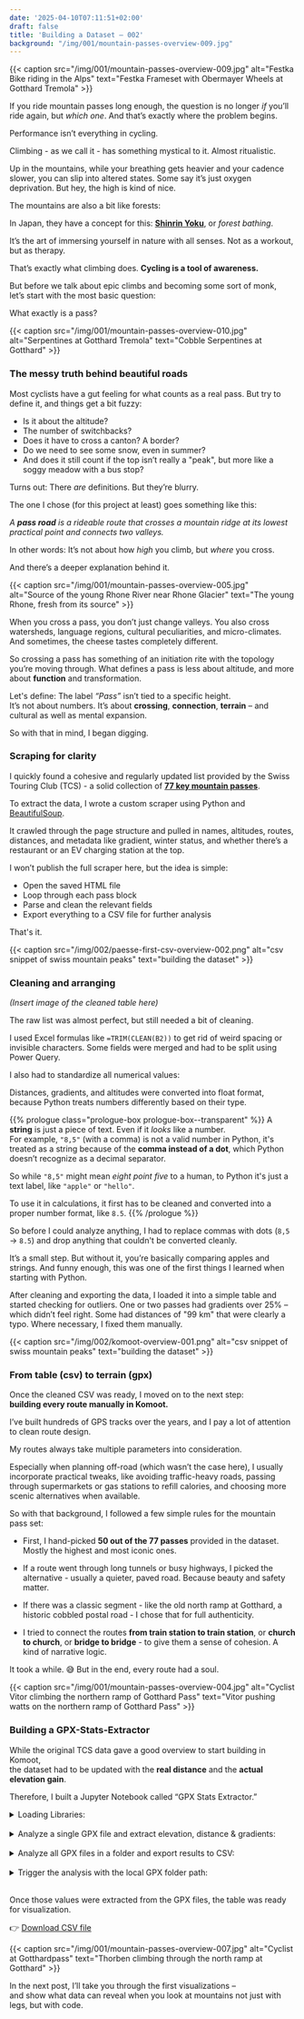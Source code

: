 ```yaml
---
date: '2025-04-10T07:11:51+02:00'
draft: false
title: 'Building a Dataset — 002'
background: "/img/001/mountain-passes-overview-009.jpg"
---
```

{{< caption src="/img/001/mountain-passes-overview-009.jpg" alt="Festka Bike riding in the Alps" text="Festka Frameset with Obermayer Wheels at Gotthard Tremola" >}}

If you ride mountain passes long enough, the question is no longer _if_ you’ll ride again, but _which one_. And that’s exactly where the problem begins.

Performance isn’t everything in cycling.

Climbing - as we call it - has something mystical to it. Almost ritualistic.

Up in the mountains, while your breathing gets heavier and your cadence slower, you can slip into altered states. Some say it’s just oxygen deprivation. But hey, the high is kind of nice.

The mountains are also a bit like forests:

In Japan, they have a concept for this: <strong><a href="https://en.wikipedia.org/wiki/Shinrin-yoku" target="_blank" rel="noopener">Shinrin Yoku</a></strong>, or <em>forest bathing</em>.

It’s the art of immersing yourself in nature with all senses. Not as a workout, but as therapy.  

That’s exactly what climbing does. **Cycling is a tool of awareness.**

But before we talk about epic climbs and becoming some sort of monk,  
let’s start with the most basic question:

What exactly is a pass?


{{< caption src="/img/001/mountain-passes-overview-010.jpg" alt="Serpentines at Gotthard Tremola" text="Cobble Serpentines at Gotthard" >}}



### The messy truth behind beautiful roads

Most cyclists have a gut feeling for what counts as a real pass.
But try to define it, and things get a bit fuzzy:

- Is it about the altitude?
- The number of switchbacks?
- Does it have to cross a canton? A border?
- Do we need to see some snow, even in summer?
- And does it still count if the top isn’t really a "peak", but more like a soggy meadow with a bus stop?

Turns out: There _are_ definitions. But they’re blurry.

The one I chose (for this project at least) goes something like this:

_A **pass road** is a rideable route that crosses a mountain ridge at its lowest practical point and connects two valleys._

In other words: It’s not about how _high_ you climb, but _where_ you cross.

And there’s a deeper explanation behind it.

{{< caption src="/img/001/mountain-passes-overview-005.jpg" alt="Source of the young Rhone River near Rhone Glacier" text="The young Rhone, fresh from its source" >}}

When you cross a pass, you don’t just change valleys. You also cross watersheds, language regions, cultural peculiarities, and micro-climates. And sometimes, the cheese tastes completely different.

So crossing a pass has something of an initiation rite with the topology you’re moving through. What defines a pass is less about altitude, and more about **function** and transformation.

Let's define: The label _“Pass”_ isn’t tied to a specific height.  
It’s not about numbers. It’s about **crossing**, **connection**, **terrain** – and cultural as well as mental expansion.

So with that in mind, I began digging.

### Scraping for clarity

I quickly found a cohesive and regularly updated list provided by the Swiss Touring Club (TCS) -
 a solid collection of <strong><a href="https://www.tcs.ch/de/tools/verkehrsinfo-verkehrslage/paesse-in-der-schweiz.php" target="_blank" rel="noopener">77 key mountain passes</a></strong></em>.

To extract the data, I wrote a custom scraper using Python and <a href="https://www.crummy.com/software/BeautifulSoup/bs4/doc/" target="_blank" rel="noopener">BeautifulSoup</a>.

It crawled through the page structure and pulled in names, altitudes, routes, distances, and metadata like gradient, winter status, and whether there’s a restaurant or an EV charging station at the top.

I won’t publish the full scraper here, but the idea is simple:

- Open the saved HTML file
- Loop through each pass block
- Parse and clean the relevant fields
- Export everything to a CSV file for further analysis

That's it.

{{< caption src="/img/002/paesse-first-csv-overview-002.png" alt="csv snippet of swiss mountain peaks" text="building the dataset" >}}


### Cleaning and arranging

_(Insert image of the cleaned table here)_

The raw list was almost perfect, but still needed a bit of cleaning.

I used Excel formulas like `=TRIM(CLEAN(B2))` to get rid of weird spacing or invisible characters. Some fields were merged and had to be split using Power Query.

I also had to standardize all numerical values:

Distances, gradients, and altitudes were converted into float format, because Python treats numbers differently based on their type.


{{% prologue class="prologue-box prologue-box--transparent" %}}
A **string** is just a piece of text. Even if it _looks_ like a number.  
For example, `"8,5"` (with a comma) is not a valid number in Python, it's treated as a string because of the **comma instead of a dot**, which Python doesn’t recognize as a decimal separator.

So while `"8,5"` might mean _eight point five_ to a human, to Python it's just a text label, like `"apple"` or `"hello"`.

To use it in calculations, it first has to be cleaned and converted into a proper number format, like `8.5`.
{{% /prologue %}}

So before I could analyze anything, I had to replace commas with dots (`8,5` → `8.5`) and drop anything that couldn't be converted cleanly.

It’s a small step. But without it, you’re basically comparing apples and strings.
And funny enough, this was one of the first things I learned when starting with Python.

After cleaning and exporting the data, I loaded it into a simple table and started checking for outliers. One or two passes had gradients over 25% – which didn’t feel right. Some had distances of "99 km" that were clearly a typo. Where necessary, I fixed them manually.

{{< caption src="/img/002/komoot-overview-001.png" alt="csv snippet of swiss mountain peaks" text="building the dataset" >}}

### From table (csv) to terrain (gpx)

Once the cleaned CSV was ready, I moved on to the next step:  
**building every route manually in Komoot.**

I’ve built hundreds of GPS tracks over the years, and I pay a lot of attention to clean route design.

My routes always take multiple parameters into consideration.  

Especially when planning off-road (which wasn’t the case here), I usually incorporate practical tweaks, like avoiding traffic-heavy roads, passing through supermarkets or gas stations to refill calories, and choosing more scenic alternatives when available.

So with that background, I followed a few simple rules for the mountain pass set:

- First, I hand-picked **50 out of the 77 passes** provided in the dataset. Mostly the highest and most iconic ones.

- If a route went through long tunnels or busy highways, I picked the alternative - usually a quieter, paved road. Because beauty and safety matter.

- If there was a classic segment - like the old north ramp at Gotthard, a historic cobbled postal road - I chose that for full authenticity. 

- I tried to connect the routes **from train station to train station**, or **church to church**, or **bridge to bridge** - to give them a sense of cohesion. A kind of narrative logic.

It took a while. 😅
But in the end, every route had a soul.

{{< caption src="/img/001/mountain-passes-overview-004.jpg" alt="Cyclist Vitor climbing the northern ramp of Gotthard Pass" text="Vitor pushing watts on the northern ramp of Gotthard Pass" >}}


### Building a GPX-Stats-Extractor

While the original TCS data gave a good overview to start building in Komoot,  
the dataset had to be updated with the **real distance** and the **actual elevation gain**.

Therefore, I built a Jupyter Notebook called “GPX Stats Extractor.”

<details>
  <summary>Loading Libraries:</summary>  
{{< snippet "gpx-extractor/001-gpx-extractor.py" >}}
</details>
<br>

<details>
  <summary>Analyze a single GPX file and extract elevation, distance & gradients:</summary>  
{{< snippet "gpx-extractor/002-gpx-extractor.py" >}}
</details>
<br>

<details>
  <summary>Analyze all GPX files in a folder and export results to CSV:</summary>  
{{< snippet "gpx-extractor/003-gpx-extractor.py" >}}
</details>
<br>

<details>
  <summary>Trigger the analysis with the local GPX folder path:</summary>  
{{< snippet "gpx-extractor/004-gpx-extractor.py" >}}
</details>
<br>


Once those values were extracted from the GPX files, the table was ready for visualization.

👉 [Download CSV file](/downloads/2504_paesse.csv)


{{< caption src="/img/001/mountain-passes-overview-007.jpg" alt="Cyclist at Gotthardpass" text="Thorben climbing through the north ramp at Gotthard" >}}


In the next post, I’ll take you through the first visualizations –  
and show what data can reveal when you look at mountains not just with legs, but with code.